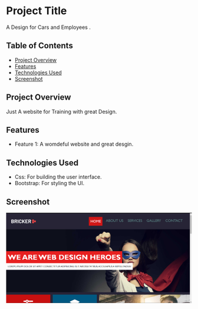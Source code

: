 # Project Title

A Design for Cars  and Employees .

## Table of Contents

- [Project Overview](#project-overview)
- [Features](#features)
- [Technologies Used](#technologies-used)
- [Screenshot](#screenshot)


## Project Overview

Just A website for Training with great Design.

## Features

- Feature 1: A womdeful website and great desgin.

## Technologies Used

- Css: For building the user interface.
- Bootstrap: For styling the UI.

## Screenshot 
![screenshot](img/five.png)
